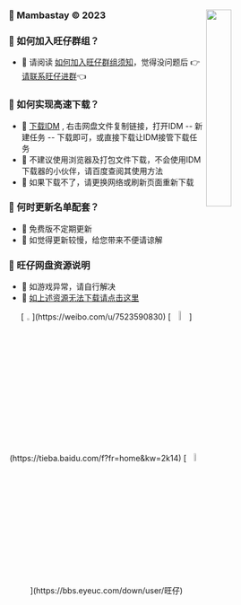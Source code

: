 ### <img src="https://gcore.jsdelivr.net/gh/Wangzai2K/Auiew/A2/Reward.png" width="30%" align=right />🏀 Mambastay © 2023

### 🏀 如何加入旺仔群组？
- 🎈 请阅读 [如何加入旺仔群组须知](https://wangzai2k14.ml/02、NBA2K14旺仔群组)，觉得没问题后 👉[请联系旺仔进群](http://wpa.qq.com/msgrd?v=3&uin=3262517128&site=qq&menu=yes)👈

### 🏀 如何实现高速下载？
- 🎈 [下载IDM](https://aliyundrive.com/s/6UFKShKmQy5) , 右击网盘文件复制链接，打开IDM -- 新建任务 -- 下载即可，或直接下载让IDM接管下载任务
- 🎈 不建议使用浏览器及打包文件下载，不会使用IDM下载器的小伙伴，请百度查阅其使用方法 
- 🎈 如果下载不了，请更换网络或刷新页面重新下载

### 🏀 何时更新名单配套？
- 🎈 免费版不定期更新
- 🎈 如觉得更新较慢，给您带来不便请谅解

### 🏀 旺仔网盘资源说明
- 🎈 如游戏异常，请自行解决
- 🎈 [如上述资源无法下载请点击这里](https://url09.ctfile.com/d/15364309-53521643-990546?p=1628]NBA2K14[/url])

<center>[<img src="https://s1.ax1x.com/2023/03/31/ppRogjf.png" width = "3%" height = "3%"/>](https://weibo.com/u/7523590830) [<img src="https://s1.ax1x.com/2023/03/31/ppR7FWn.png" width = "6.5%" height = "6.5%"/>](https://tieba.baidu.com/f?fr=home&kw=2k14) [<img src="https://s1.ax1x.com/2023/03/31/ppRoWDS.png" width = "6%" height = "6%"/>](https://bbs.eyeuc.com/down/user/旺仔)</center>
